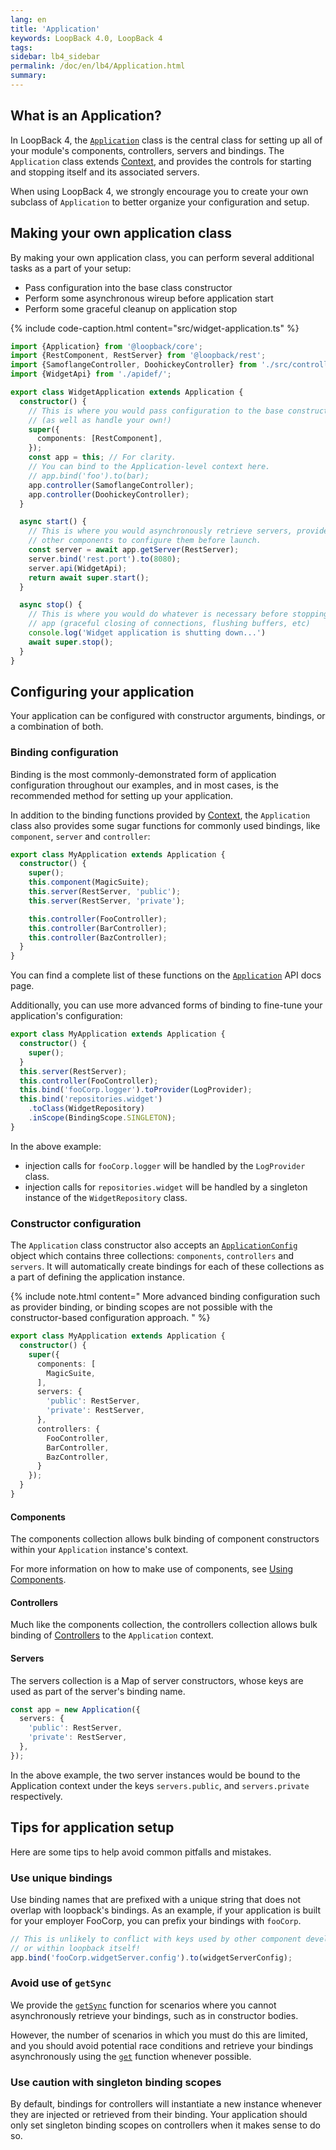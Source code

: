 ```yaml
---
lang: en
title: 'Application'
keywords: LoopBack 4.0, LoopBack 4
tags:
sidebar: lb4_sidebar
permalink: /doc/en/lb4/Application.html
summary:
---
```


## What is an Application?

In LoopBack 4, the [`Application`](http://apidocs.strongloop.com/@loopback%2fcore/#Application)
class is the central class for setting up all of your module's components,
controllers, servers and bindings. The `Application` class extends 
[Context](Context.html), and provides the controls for starting and stopping
itself and its associated servers.

When using LoopBack 4, we strongly encourage you to create your own subclass
of `Application` to better organize your configuration and setup.

## Making your own application class

By making your own application class, you can perform several additional
tasks as a part of your setup:
- Pass configuration into the base class constructor
- Perform some asynchronous wireup before application start
- Perform some graceful cleanup on application stop 

{% include code-caption.html content="src/widget-application.ts" %}
```ts
import {Application} from '@loopback/core';
import {RestComponent, RestServer} from '@loopback/rest';
import {SamoflangeController, DoohickeyController} from './src/controllers';
import {WidgetApi} from './apidef/';

export class WidgetApplication extends Application {
  constructor() {
    // This is where you would pass configuration to the base constructor
    // (as well as handle your own!)
    super({
      components: [RestComponent],
    });
    const app = this; // For clarity.
    // You can bind to the Application-level context here.
    // app.bind('foo').to(bar);
    app.controller(SamoflangeController);
    app.controller(DoohickeyController);
  }

  async start() {
    // This is where you would asynchronously retrieve servers, providers and
    // other components to configure them before launch.
    const server = await app.getServer(RestServer);
    server.bind('rest.port').to(8080);
    server.api(WidgetApi);
    return await super.start();
  }

  async stop() {
    // This is where you would do whatever is necessary before stopping your
    // app (graceful closing of connections, flushing buffers, etc)
    console.log('Widget application is shutting down...')
    await super.stop();
  }
}

```

## Configuring your application
Your application can be configured with constructor arguments, bindings, or
a combination of both.

### Binding configuration
Binding is the most commonly-demonstrated form of application configuration
throughout our examples, and in most cases, is the recommended method for
setting up your application.

In addition to the binding functions provided by [Context](Context.html),
the `Application` class also provides some sugar functions for commonly used
bindings, like `component`, `server` and `controller`:

```ts
export class MyApplication extends Application {
  constructor() {
    super();
    this.component(MagicSuite);
    this.server(RestServer, 'public');
    this.server(RestServer, 'private');

    this.controller(FooController);
    this.controller(BarController);
    this.controller(BazController);
  }
}
```

You can find a complete list of these functions on the
[`Application`](http://apidocs.loopback.io/@loopback%2fcore/#Application) API
docs page.

Additionally, you can use more advanced forms of binding to fine-tune your
application's configuration:

```ts
export class MyApplication extends Application {
  constructor() {
    super();
  }
  this.server(RestServer);
  this.controller(FooController);
  this.bind('fooCorp.logger').toProvider(LogProvider);
  this.bind('repositories.widget')
    .toClass(WidgetRepository)
    .inScope(BindingScope.SINGLETON);
}
```
In the above example:
- injection calls for `fooCorp.logger` will be handled by the `LogProvider`
  class.
- injection calls for `repositories.widget` will be handled by a singleton
instance of the `WidgetRepository` class.

### Constructor configuration

The `Application` class constructor also accepts an
[`ApplicationConfig`](http://apidocs.strongloop.com/@loopback%2fcore/#ApplicationConfig)
object which contains three collections: `components`, `controllers` and `servers`.
It will automatically create bindings for each of these collections as a part
of defining the application instance.

{% include note.html content="
  More advanced binding configuration such as provider binding, or binding scopes
  are not possible with the constructor-based configuration approach.
" %}

```ts
export class MyApplication extends Application {
  constructor() {
    super({
      components: [
        MagicSuite,
      ],
      servers: {
        'public': RestServer,
        'private': RestServer,
      },
      controllers: {
        FooController,
        BarController,
        BazController,
      }
    });
  }
}
```

#### Components
The components collection allows bulk binding of component constructors within
your `Application` instance's context.

For more information on how to make use of components,
see [Using Components](http://loopback.io/doc/en/lb4/Using-components.html).

#### Controllers
Much like the components collection, the controllers collection allows bulk
binding of [Controllers](http://loopback.io/doc/en/lb4/Controllers.html) to
the `Application` context.

#### Servers
The servers collection is a Map of server constructors, whose keys are used
as part of the server's binding name.

```ts
const app = new Application({
  servers: {
    'public': RestServer,
    'private': RestServer,
  },
});
```
In the above example, the two server instances would be bound to the Application
context under the keys `servers.public`, and `servers.private` respectively.

## Tips for application setup
Here are some tips to help avoid common pitfalls and mistakes.

### Use unique bindings
Use binding names that are prefixed with a unique string that does not overlap
with loopback's bindings. As an example, if your application is built for
your employer FooCorp, you can prefix your bindings with `fooCorp`.
```ts
// This is unlikely to conflict with keys used by other component developers
// or within loopback itself!
app.bind('fooCorp.widgetServer.config').to(widgetServerConfig);
```

### Avoid use of `getSync`
We provide the [`getSync`](http://apidocs.loopback.io/@loopback%2fcontext/#getSync)
function for scenarios where you cannot asynchronously retrieve your bindings,
such as in constructor bodies.

However, the number of scenarios in which you must do this are limited, and you
should avoid potential race conditions and retrieve your bindings asynchronously
using the [`get`](http://apidocs.loopback.io/@loopback%2fcontext/#get) function
whenever possible.

### Use caution with singleton binding scopes
By default, bindings for controllers will instantiate a new instance whenever
they are injected or retrieved from their binding. Your application should only
set singleton binding scopes on controllers when it makes sense to do so.
